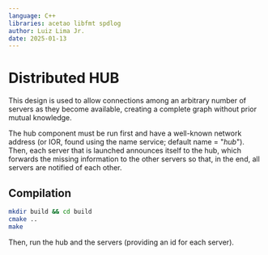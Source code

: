 ```yaml
---
language: C++
libraries: acetao libfmt spdlog
author: Luiz Lima Jr.
date: 2025-01-13
---
```

# Distributed HUB

This design is used to allow connections among an arbitrary number of servers as they become available, creating a complete graph without prior mutual knowledge.

The hub component must be run first and have a well-known network address (or IOR, found using the name service; default name = "*hub*"). Then, each server that is launched announces itself to the hub, which forwards the missing information to the other servers so that, in the end, all servers are notified of each other.

## Compilation

```bash
mkdir build && cd build
cmake ..
make
```

Then, run the hub and the servers (providing an id for each server).

